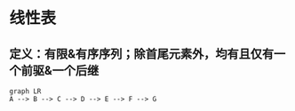 # 线性表
## 定义：有限&有序序列；除首尾元素外，均有且仅有一个前驱&一个后继
```mermaid
graph LR
A --> B --> C --> D --> E --> F --> G
```
